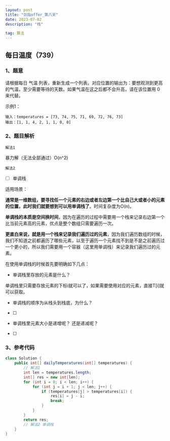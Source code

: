 ```yaml
---
layout: post
title: "剑指offer_第八天"
date: 2023-07-02 
description: "栈"

tag: 算法
---  
```


## 每日温度（739）

### 1、题意

请根据每日 气温 列表，重新生成一个列表。对应位置的输出为：要想观测到更高的气温，至少需要等待的天数。如果气温在这之后都不会升高，请在该位置用 0 来代替。

示例1：

```
输入：temperatures = [73, 74, 75, 71, 69, 72, 76, 73]
输出：[1, 1, 4, 2, 1, 1, 0, 0]
```

### 2、题目解析

``解法1``

暴力解（无法全部通过）O(n^2)

``解法2``

- [ ] 单调栈

适用场景：

**通常是一维数组，要寻找任一个元素的右边或者左边第一个比自己大或者小的元素的位置，此时我们就要想到可以用单调栈了**。时间复杂度为O(n)。

**单调栈的本质是空间换时间**，因为在遍历的过程中需要用一个栈来记录右边第一个比当前元素高的元素，优点是整个数组只需要遍历一次。

**更直白来说，就是用一个栈来记录我们遍历过的元素**，因为我们遍历数组的时候，我们不知道之前都遍历了哪些元素，以至于遍历一个元素找不到是不是之前遍历过一个更小的，所以我们需要用一个容器（这里用单调栈）来记录我们遍历过的元素。

在使用单调栈的时候首先要明确如下几点：

- 单调栈里存放的元素是什么？

单调栈里只需要存放元素的下标i就可以了，如果需要使用对应的元素，直接T[i]就可以获取。

- 单调栈的顺序为从栈头到栈底，为什么？

- [ ] 

- 单调栈里元素大小是递增呢？ 还是递减呢？

- [ ] 

### 3、参考代码

```java
class Solution {
    public int[] dailyTemperatures(int[] temperatures) {
        // 解法1
        int len = temperatures.length;
        int[] res = new int[len];
        for (int i = 0; i < len; i++) {
            for (int j = i + 1; j < len; j++) {
                if (temperatures[j] > temperatures[i]) {
                    res[i] = j - i;
                    break;
                }
            }
        }
        return res;
        // 解法2 单调栈
    }
}
```









